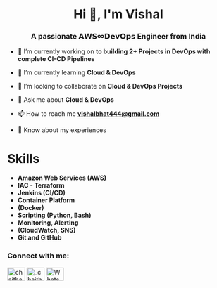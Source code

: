 <h1 align="center">Hi 👋, I'm Vishal</h1>
<h3 align="center">A passionate 𝗔𝗪𝗦∞𝗗𝗲𝘃𝗢𝗽𝘀 Engineer from India</h3>


- 🔭 I’m currently working on **to building 2+ Projects in DevOps with complete CI-CD Pipelines**

- 🌱 I’m currently learning **Cloud & DevOps**

- 👯 I’m looking to collaborate on **Cloud & DevOps Projects**

- 💬 Ask me about **Cloud & DevOps**

- 📫 How to reach me **vishalbhat444@gmail.com**

- 📄 Know about my experiences 

<!--
**VISHAL1DEVOPS/VISHAL1DEVOPS** is a ✨ _special_ ✨ repository because its `README.md` (this file) appears on your GitHub profile.

Here are some ideas to get you started:

- 🔭 I’m currently working on ...
- 🌱 I’m currently learning ...
- 👯 I’m looking to collaborate on ...
- 🤔 I’m looking for help with ...
- 💬 Ask me about ...
- 📫 How to reach me **vishalbhat444@gmail.com**
- 😄 Pronouns: ...
- ⚡ Fun fact: ...
-->

<div class="col-2">
    <div class="about-item skills">
        <h1>Skills</h1>
        <ul>
            <li><strong>Amazon Web Services (AWS)</strong></li>
            <li><strong>IAC - Terraform</strong></li>
            <li><strong>Jenkins (CI/CD)</strong></li>
            <li><strong>Container Platform</strong></li>
            <li><strong>(Docker)</strong></li>
            <li><strong>Scripting (Python, Bash)</strong></li>
            <li><strong>Monitoring, Alerting</strong></li>
            <li><strong>(CloudWatch, SNS)</strong></li>
            <li><strong>Git and GitHub</strong></li>
        </ul>
    </div>
</div>

<h3 align="left">Connect with me:</h3>
<p align="left">
<a href="https://www.linkedin.com/in/vishal-bhat-253806267/" target="blank"><img align="center" src="https://raw.githubusercontent.com/rahuldkjain/github-profile-readme-generator/master/src/images/icons/Social/linked-in-alt.svg" alt="chaithanya dasari" height="30" width="40" /></a>
<a href="https://instagram.com/bhatt.vishalanil" target="blank"><img align="center" src="https://raw.githubusercontent.com/rahuldkjain/github-profile-readme-generator/master/src/images/icons/Social/instagram.svg" alt="_chaithanya__" height="30" width="40" /></a>
<a href="https://wa.link/ngls6s" target="blank"><img align="center" src="https://www.svgrepo.com/download/303147/whatsapp-icon-logo.svg" alt="WhatsApp's" height="30" width="40" /></a>
</p>




